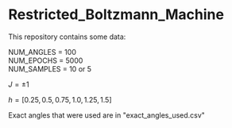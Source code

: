 # Restricted_Boltzmann_Machine
This repository contains some data:

NUM_ANGLES = 100 <br>
NUM_EPOCHS = 5000 <br>
NUM_SAMPLES = 10 or 5 <br>

$J = \pm 1$

$h = [0.25, 0.5, 0.75, 1.0, 1.25, 1.5]$ <br>

Exact angles that were used are in "exact_angles_used.csv"
